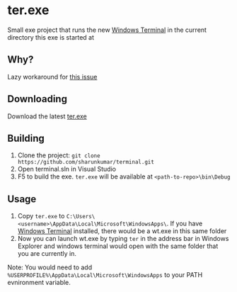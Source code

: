 # ter.exe
Small exe project that runs the new [Windows Terminal](https://www.microsoft.com/en-us/p/windows-terminal-preview/9n0dx20hk701) in the current directory this exe is started at

## Why?
Lazy workaround for [this issue](https://github.com/microsoft/terminal/issues/4581)

## Downloading

Download the latest [ter.exe](https://github.com/sharunkumar/ter/releases/latest/download/ter.exe)

## Building

1. Clone the project: ```git clone https://github.com/sharunkumar/terminal.git```
2. Open terminal.sln in Visual Studio
3. F5 to build the exe. `ter.exe` will be available at
  `<path-to-repo>\bin\Debug`
  
## Usage

1. Copy `ter.exe` to `C:\Users\<username>\AppData\Local\Microsoft\WindowsApps\`.
  If you have [Windows Terminal](https://www.microsoft.com/en-us/p/windows-terminal-preview/9n0dx20hk701) installed, there would be a wt.exe in this same folder
2. Now you can launch wt.exe by typing `ter` in the address bar in Windows Explorer and windows terminal would open with the same folder that you are currently in.

Note: You would need to add `%USERPROFILE%\AppData\Local\Microsoft\WindowsApps` to your PATH evnironment variable.
